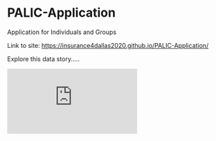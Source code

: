 # PALIC-Application
Application for Individuals and Groups

Link to site: https://insurance4dallas2020.github.io/PALIC-Application/

Explore this data story.....
<iframe src="https://docs.google.com/forms/d/1y0Du8920o-RdvkiVNyfH-AKYaEKlbrMdQd7BdqZueTs/prefill" class="responsive-iframe" frameborder="0" marginheight="0" marginwidth="0">Loading…</iframe>

